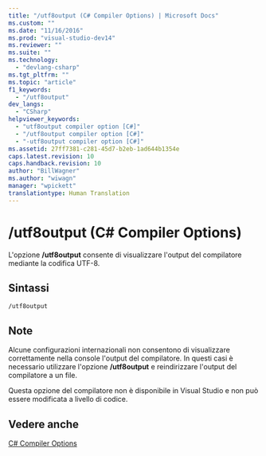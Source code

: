 ```yaml
---
title: "/utf8output (C# Compiler Options) | Microsoft Docs"
ms.custom: ""
ms.date: "11/16/2016"
ms.prod: "visual-studio-dev14"
ms.reviewer: ""
ms.suite: ""
ms.technology: 
  - "devlang-csharp"
ms.tgt_pltfrm: ""
ms.topic: "article"
f1_keywords: 
  - "/utf8output"
dev_langs: 
  - "CSharp"
helpviewer_keywords: 
  - "utf8output compiler option [C#]"
  - "/utf8output compiler option [C#]"
  - "-utf8output compiler option [C#]"
ms.assetid: 27ff7381-c281-45d7-b2eb-1ad644b1354e
caps.latest.revision: 10
caps.handback.revision: 10
author: "BillWagner"
ms.author: "wiwagn"
manager: "wpickett"
translationtype: Human Translation
---
```

# /utf8output (C# Compiler Options)
L'opzione **\/utf8output** consente di visualizzare l'output del compilatore mediante la codifica UTF\-8.  
  
## Sintassi  
  
```  
/utf8output  
```  
  
## Note  
 Alcune configurazioni internazionali non consentono di visualizzare correttamente nella console l'output del compilatore.  In questi casi è necessario utilizzare l'opzione **\/utf8output** e reindirizzare l'output del compilatore a un file.  
  
 Questa opzione del compilatore non è disponibile in Visual Studio e non può essere modificata a livello di codice.  
  
## Vedere anche  
 [C\# Compiler Options](../../../csharp/language-reference/compiler-options/index.md)